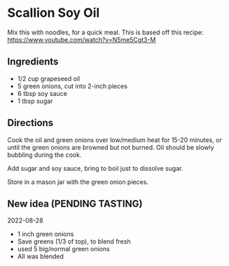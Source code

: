 # Scallion Soy Oil
Mix this with noodles, for a quick meal. This is based off this recipe: https://www.youtube.com/watch?v=N5me5Cgt3-M

## Ingredients
- 1/2 cup grapeseed oil
- 5 green onions, cut into 2-inch pieces
- 6 tbsp soy sauce
- 1 tbsp sugar


## Directions
Cook the oil and green onions over low/medium heat for 15-20 minutes, or until the green onions are browned but not burned. Oil should be slowly bubbling during the cook.

Add sugar and soy sauce, bring to boil just to dissolve sugar.

Store in a mason jar with the green onion pieces.

## New idea (PENDING TASTING)

2022-08-28

- 1 inch green onions
- Save greens (1/3 of top), to blend fresh
- used 5 big/normal green onions
- All was blended

